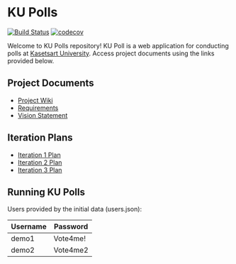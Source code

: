 # KU Polls
[![Build Status](https://app.travis-ci.com/some-random-idiot/ku-polls.svg?branch=main)](https://app.travis-ci.com/github/some-random-idiot/ku-polls)
[![codecov](https://codecov.io/gh/some-random-idiot/ku-polls/branch/main/graph/badge.svg?token=4HAIT5NGF2)](https://codecov.io/gh/some-random-idiot/ku-polls)

Welcome to KU Polls repository! KU Poll is a web application for conducting polls at [Kasetsart University](https://www.ku.ac.th/). Access project documents using the links provided below.

## Project Documents

+ [Project Wiki](../../wiki/home)<br/>
+ [Requirements](../../wiki/requirements)<br/>
+ [Vision Statement](../../wiki/Vision%20Statement)

## Iteration Plans
+ [Iteration 1 Plan](../../wiki/Iteration-1-Plan)<br/>
+ [Iteration 2 Plan](../../wiki/Iteration-2-Plan)<br/>
+ [Iteration 3 Plan](../../wiki/Iteration-3-Plan)

## Running KU Polls

Users provided by the initial data (users.json):

| Username  | Password    |
|-----------|-------------|
| demo1     | Vote4me!    |
| demo2     | Vote4me2    |